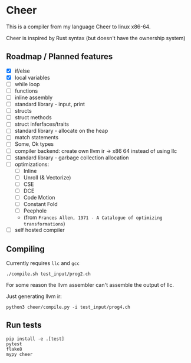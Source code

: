 # Cheer

This is a compiler from my language Cheer to linux x86-64.

Cheer is inspired by Rust syntax (but doesn't have the ownership system)

## Roadmap / Planned features

- [x] if/else
- [x] local variables
- [ ] while loop
- [ ] functions
- [ ] inline assembly
- [ ] standard library - input, print
- [ ] structs
- [ ] struct methods
- [ ] struct inferfaces/traits
- [ ] standard library - allocate on the heap
- [ ] match statements
- [ ] Some, Ok types
- [ ] compiler backend: create own llvm ir -> x86 64 instead of using llc
- [ ] standard library - garbage collection allocation
- [ ] optimizations: 
    - [ ] Inline
    - [ ] Unroll (& Vectorize)
    - [ ] CSE
    - [ ] DCE
    - [ ] Code Motion
    - [ ] Constant Fold
    - [ ] Peephole
    - (from `Frances Allen, 1971 - A Catalogue of optimizing transformations`)
- [ ] self hosted compiler

## Compiling

Currently requires `llc` and `gcc`

```
./compile.sh test_input/prog2.ch
```

For some reason the llvm assembler can't assemble the output of llc.

Just generating llvm ir:

```
python3 cheer/compile.py -i test_input/prog4.ch
```

## Run tests

```
pip install -e .[test]
pytest
flake8
mypy cheer
```
